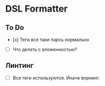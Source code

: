 # DSL Formatter

## To Do

- [х] Теги все таки парсь нормально
- [ ] Что делать с вложенностью?


## Линтинг

- [ ] Все теги используются. Иначе ворнинг.